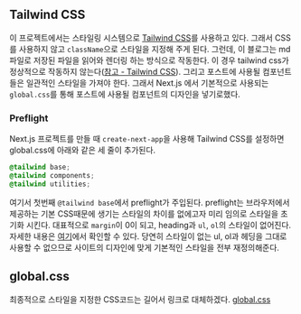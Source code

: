 ## Tailwind CSS

이 프로젝트에서는 스타일링 시스템으로 [Tailwind CSS](https://tailwindcss.com/)를 사용하고 있다. 그래서 CSS를 사용하지 않고 `className`으로 스타일을 지정해 주게 된다. 그런데, 이 블로그는 md파일로 저장된 파일을 읽어와 렌더링 하는 방식으로 작동한다. 이 경우 tailwind css가 정상적으로 작동하지 않는다([참고 - Tailwind CSS](https://tailwindcss.com/docs/content-configuration#dynamic-class-names)). 그리고 포스트에 사용될 컴포넌트들은 일관적인 스타일을 가져야 한다. 그래서 Next.js 에서 기본적으로 사용되는 `global.css`를 통해 포스트에 사용될 컴포넌트의 디자인을 넣기로했다.

### Preflight

Next.js 프로젝트를 만들 때 `create-next-app`을 사용해 Tailwind CSS를 설정하면 global.css에 아래와 같은 세 줄이 추가된다.

```css
@tailwind base;
@tailwind components;
@tailwind utilities;
```

여기서 첫번째 `@tailwind base`에서 preflight가 주입된다. preflight는 브라우저에서 제공하는 기본 CSS때문에 생기는 스타일의 차이를 없에고자 미리 임의로 스타일을 초기화 시킨다. 대표적으로 `margin`이 0이 되고, heading과 `ul`, `ol`의 스타일이 없어진다. 자세한 내용은 [여기](https://tailwindcss.com/docs/preflight)에서 확인할 수 있다. 당연히 스타일이 없는 ul, ol과 헤딩을 그대로 사용할 수 없으므로 사이트의 디자인에 맞게 기본적인 스타일을 전부 재정의해준다.

## global.css

최종적으로 스타일을 지정한 CSS코드는 길어서 링크로 대체하겠다. [global.css](https://github.com/5tarlight/vlog/blob/292e983a88237e9a2dc73829d25348068a3d4642/app/globals.css)
